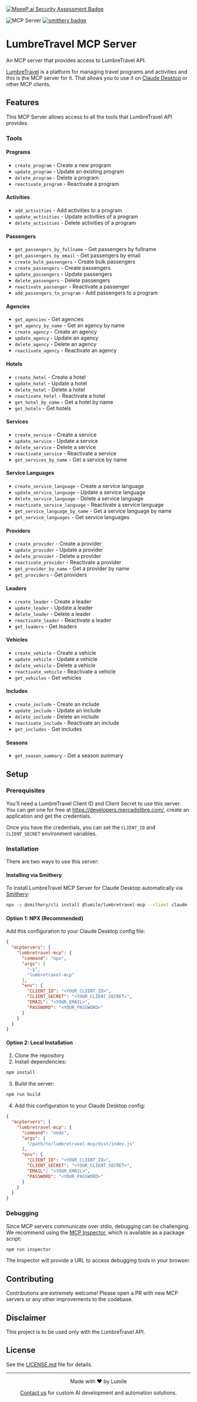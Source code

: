 [![MseeP.ai Security Assessment Badge](https://mseep.net/pr/lumile-lumbretravel-mcp-badge.png)](https://mseep.ai/app/lumile-lumbretravel-mcp)

![](https://badge.mcpx.dev?type=server 'MCP Server')
[![smithery badge](https://smithery.ai/badge/@lumile/lumbretravel-mcp)](https://smithery.ai/server/@lumile/lumbretravel-mcp)

# LumbreTravel MCP Server

An MCP server that provides access to LumbreTravel API.

[LumbreTravel](https://lumbretravel.com.ar/) is a platform for managing travel programs and activities and this is the MCP server for it.  That allows you to use it on [Claude Desktop](https://claude.ai/download) or other MCP clients.

## Features

This MCP Server allows access to all the tools that LumbreTravel API provides.

### Tools

#### Programs

- `create_program` - Create a new program
- `update_program` - Update an existing program
- `delete_program` - Delete a program
- `reactivate_program` - Reactivate a program

#### Activities

- `add_activities` - Add activities to a program
- `update_activities` - Update activities of a program
- `delete_activities` - Delete activities of a program

#### Passengers

- `get_passengers_by_fullname` - Get passengers by fullname
- `get_passengers_by_email` - Get passengers by email
- `create_bulk_passengers` - Create bulk passengers
- `create_passengers` - Create passengers
- `update_passengers` - Update passengers
- `delete_passengers` - Delete passengers
- `reactivate_passenger` - Reactivate a passenger
- `add_passengers_to_program` - Add passengers to a program

#### Agencies

- `get_agencies` - Get agencies
- `get_agency_by_name` - Get an agency by name
- `create_agency` - Create an agency
- `update_agency` - Update an agency
- `delete_agency` - Delete an agency
- `reactivate_agency` - Reactivate an agency

#### Hotels

- `create_hotel` - Create a hotel
- `update_hotel` - Update a hotel
- `delete_hotel` - Delete a hotel
- `reactivate_hotel` - Reactivate a hotel
- `get_hotel_by_name` - Get a hotel by name
- `get_hotels` - Get hotels

#### Services

- `create_service` - Create a service
- `update_service` - Update a service
- `delete_service` - Delete a service
- `reactivate_service` - Reactivate a service
- `get_services_by_name` - Get a service by name

#### Service Languages

- `create_service_language` - Create a service language
- `update_service_language` - Update a service language
- `delete_service_language` - Delete a service language
- `reactivate_service_language` - Reactivate a service language
- `get_service_language_by_name` - Get a service language by name
- `get_service_languages` - Get service languages

#### Providers

- `create_provider` - Create a provider
- `update_provider` - Update a provider
- `delete_provider` - Delete a provider
- `reactivate_provider` - Reactivate a provider
- `get_provider_by_name` - Get a provider by name
- `get_providers` - Get providers

#### Leaders

- `create_leader` - Create a leader
- `update_leader` - Update a leader
- `delete_leader` - Delete a leader
- `reactivate_leader` - Reactivate a leader
- `get_leaders` - Get leaders

#### Vehicles

- `create_vehicle` - Create a vehicle
- `update_vehicle` - Update a vehicle
- `delete_vehicle` - Delete a vehicle
- `reactivate_vehicle` - Reactivate a vehicle
- `get_vehicles` - Get vehicles

#### Includes

- `create_include` - Create an include
- `update_include` - Update an include
- `delete_include` - Delete an include
- `reactivate_include` - Reactivate an include
- `get_includes` - Get includes

#### Seasons

- `get_season_summary` - Get a season summary

## Setup

### Prerequisites

You'll need a LumbreTravel Client ID and Client Secret to use this server.  You can get one for free at https://developers.mercadolibre.com/, create an application and get the credentials.

Once you have the credentials, you can set the `CLIENT_ID` and `CLIENT_SECRET` environment variables.

### Installation

There are two ways to use this server:

#### Installing via Smithery

To install LumbreTravel MCP Server for Claude Desktop automatically via [Smithery](https://smithery.ai/server/@lumile/lumbretravel-mcp):

```bash
npx -y @smithery/cli install @lumile/lumbretravel-mcp --client claude
```

#### Option 1: NPX (Recommended)
Add this configuration to your Claude Desktop config file:

```json
{
  "mcpServers": {
    "lumbretravel-mcp": {
      "command": "npx",
      "args": [
        "-y",
        "lumbretravel-mcp"
      ],
      "env": {
        "CLIENT_ID": "<YOUR_CLIENT_ID>",
        "CLIENT_SECRET": "<YOUR_CLIENT_SECRET>",
        "EMAIL": "<YOUR_EMAIL>",
        "PASSWORD": "<YOUR_PASSWORD>"
      }
    }
  }
}
```
#### Option 2: Local Installation
1. Clone the repository
2. Install dependencies:
```bash
npm install
```

3. Build the server:
```bash
npm run build
```

4. Add this configuration to your Claude Desktop config:
```json
{
  "mcpServers": {
    "lumbretravel-mcp": {
      "command": "node",
      "args": [
        "/path/to/lumbretravel-mcp/dist/index.js"
      ],
      "env": {
        "CLIENT_ID": "<YOUR_CLIENT_ID>",
        "CLIENT_SECRET": "<YOUR_CLIENT_SECRET>",
        "EMAIL": "<YOUR_EMAIL>",
        "PASSWORD": "<YOUR_PASSWORD>"
      }
    }
  }
}
```

### Debugging

Since MCP servers communicate over stdio, debugging can be challenging. We recommend using the [MCP Inspector](https://github.com/modelcontextprotocol/inspector), which is available as a package script:

```bash
npm run inspector
```

The Inspector will provide a URL to access debugging tools in your browser.

## Contributing

Contributions are extremely welcome! Please open a PR with new MCP servers or any other improvements to the codebase.

## Disclaimer

This project is to be used only with the LumbreTravel API.


## License

See the [LICENSE.md](LICENSE.md) file for details.

------

<p align="center">
Made with ❤️ by Lumile
</p>

<p align="center">
<a href="https://www.lumile.com.ar">Contact us</a> for custom AI development and automation solutions.
</p>
